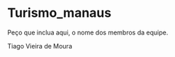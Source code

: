Turismo_manaus
==============

Peço que inclua aqui, o nome dos membros da equipe.

Tiago Vieira de Moura
